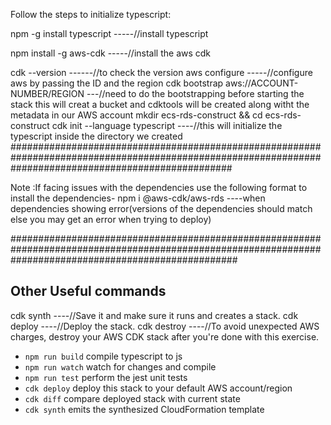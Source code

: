 
Follow the steps to initialize typescript:

npm -g install typescript -----//install typescript 

npm install -g aws-cdk -----//install the aws cdk

cdk --version ------//to check the version
aws configure -----//configure aws by passing the ID and the region
cdk bootstrap aws://ACCOUNT-NUMBER/REGION  ---//need to do the bootstrapping before starting the stack this will creat a bucket and cdktools will be created along witht the metadata in our AWS account
mkdir ecs-rds-construct && cd ecs-rds-construct
cdk init --language typescript ----//this will initialize the typescript inside the directory we created
########################################################################################################################################################          

Note :If facing issues with the dependencies use the following format to install the dependencies-
npm i @aws-cdk/aws-rds ----when dependencies showing error(versions of the dependencies should match else you may get an error when trying to deploy)

#########################################################################################################################################################




## Other Useful commands
cdk synth ----//Save it and make sure it runs and creates a stack.
cdk deploy ----//Deploy the stack.
cdk destroy ----//To avoid unexpected AWS charges, destroy your AWS CDK stack after you're done with this exercise.

 * `npm run build`   compile typescript to js
 * `npm run watch`   watch for changes and compile
 * `npm run test`    perform the jest unit tests
 * `cdk deploy`      deploy this stack to your default AWS account/region
 * `cdk diff`        compare deployed stack with current state
 * `cdk synth`       emits the synthesized CloudFormation template
